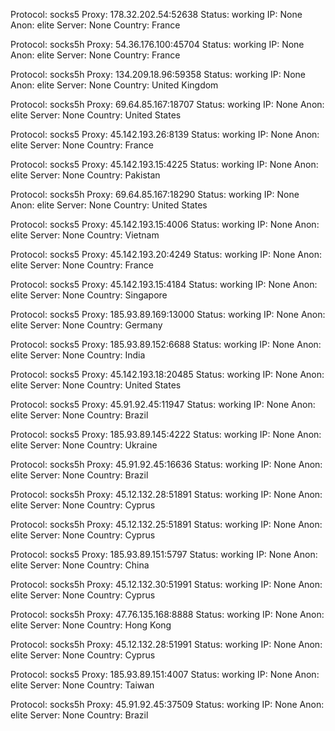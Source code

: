 Protocol: socks5
Proxy: 178.32.202.54:52638
Status: working
IP: None
Anon: elite
Server: None
Country: France

Protocol: socks5h
Proxy: 54.36.176.100:45704
Status: working
IP: None
Anon: elite
Server: None
Country: France

Protocol: socks5h
Proxy: 134.209.18.96:59358
Status: working
IP: None
Anon: elite
Server: None
Country: United Kingdom

Protocol: socks5h
Proxy: 69.64.85.167:18707
Status: working
IP: None
Anon: elite
Server: None
Country: United States

Protocol: socks5
Proxy: 45.142.193.26:8139
Status: working
IP: None
Anon: elite
Server: None
Country: France

Protocol: socks5
Proxy: 45.142.193.15:4225
Status: working
IP: None
Anon: elite
Server: None
Country: Pakistan

Protocol: socks5h
Proxy: 69.64.85.167:18290
Status: working
IP: None
Anon: elite
Server: None
Country: United States

Protocol: socks5
Proxy: 45.142.193.15:4006
Status: working
IP: None
Anon: elite
Server: None
Country: Vietnam

Protocol: socks5
Proxy: 45.142.193.20:4249
Status: working
IP: None
Anon: elite
Server: None
Country: France

Protocol: socks5
Proxy: 45.142.193.15:4184
Status: working
IP: None
Anon: elite
Server: None
Country: Singapore

Protocol: socks5
Proxy: 185.93.89.169:13000
Status: working
IP: None
Anon: elite
Server: None
Country: Germany

Protocol: socks5
Proxy: 185.93.89.152:6688
Status: working
IP: None
Anon: elite
Server: None
Country: India

Protocol: socks5
Proxy: 45.142.193.18:20485
Status: working
IP: None
Anon: elite
Server: None
Country: United States

Protocol: socks5
Proxy: 45.91.92.45:11947
Status: working
IP: None
Anon: elite
Server: None
Country: Brazil

Protocol: socks5
Proxy: 185.93.89.145:4222
Status: working
IP: None
Anon: elite
Server: None
Country: Ukraine

Protocol: socks5h
Proxy: 45.91.92.45:16636
Status: working
IP: None
Anon: elite
Server: None
Country: Brazil

Protocol: socks5h
Proxy: 45.12.132.28:51891
Status: working
IP: None
Anon: elite
Server: None
Country: Cyprus

Protocol: socks5h
Proxy: 45.12.132.25:51891
Status: working
IP: None
Anon: elite
Server: None
Country: Cyprus

Protocol: socks5
Proxy: 185.93.89.151:5797
Status: working
IP: None
Anon: elite
Server: None
Country: China

Protocol: socks5h
Proxy: 45.12.132.30:51991
Status: working
IP: None
Anon: elite
Server: None
Country: Cyprus

Protocol: socks5h
Proxy: 47.76.135.168:8888
Status: working
IP: None
Anon: elite
Server: None
Country: Hong Kong

Protocol: socks5h
Proxy: 45.12.132.28:51991
Status: working
IP: None
Anon: elite
Server: None
Country: Cyprus

Protocol: socks5
Proxy: 185.93.89.151:4007
Status: working
IP: None
Anon: elite
Server: None
Country: Taiwan

Protocol: socks5h
Proxy: 45.91.92.45:37509
Status: working
IP: None
Anon: elite
Server: None
Country: Brazil

